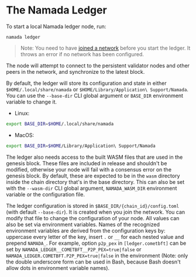 # The Namada Ledger

To start a local Namada ledger node, run:

```shell
namada ledger
```

> Note: You need to have [joined a network](./introduction/quick-start.md) before you start the ledger. It throws an error if no network has been configured.

The node will attempt to connect to the persistent validator nodes and other peers in the network, and synchronize to the latest block.

By default, the ledger will store its configuration and state in either `$HOME/.local/share/namada` or `$HOME/Library/Application\ Support/Namada`. You can use the `--base-dir` CLI global argument or `BASE_DIR` environment variable to change it.

- Linux:
```bash
export BASE_DIR=$HOME/.local/share/namada
```
- MacOS:
```bash
export BASE_DIR=$HOME/Library/Application\ Support/Namada
```

The ledger also needs access to the built WASM files that are used in the genesis block. These files are included in release and shouldn't be modified, otherwise your node will fail with a consensus error on the genesis block. By default, these are expected to be in the `wasm` directory inside the chain directory that's in the base directory. This can also be set with the `--wasm-dir` CLI global argument, `NAMADA_WASM_DIR` environment variable or the configuration file.

The ledger configuration is stored in `$BASE_DIR/{chain_id}/config.toml` (with
default `--base-dir`). It is created when you join the network. You can modify
that file to change the configuration of your node. All values can also be set
via environment variables. Names of the recognized environment variables are
derived from the configuration keys by: uppercase every letter of the key,
insert `.` or `__` for each nested value and prepend `NAMADA_`. For example,
option `p2p_pex` in `[ledger.cometbft]` can be set by
`NAMADA_LEDGER__COMETBFT__P2P_PEX=true|false` or
`NAMADA_LEDGER.COMETBFT.P2P_PEX=true|false` in the environment (Note: only the
double underscore form can be used in Bash, because Bash doesn't allow dots in
environment variable names).
